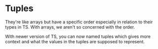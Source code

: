 # Tuples

They're like arrays but have a specific order especially in relation to their types in TS. With arrays, we aren't so concerned with the order. 

With newer version of TS, you can now named tuples which gives more context and what the values in the tuples are supposed to represent. 
